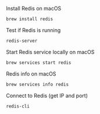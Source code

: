 

Install Redis on macOS

```bash
brew install redis
```

Test if Redis is running

```bash
redis-server
```



Start Redis service locally on macOS

```bash
brew services start redis 
```

Redis info on macOS

```bash
brew services info redis
```

Connect to Redis (get IP and port)

```bash
redis-cli
```



